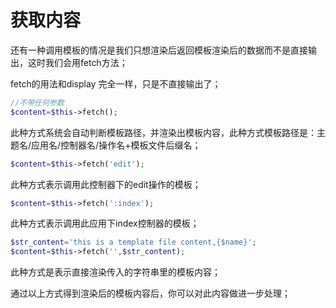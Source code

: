 # 获取内容

还有一种调用模板的情况是我们只想渲染后返回模板渲染后的数据而不是直接输出，这时我们会用fetch方法；

fetch的用法和display 完全一样，只是不直接输出了；

```php
//不带任何参数
$content=$this->fetch();
```
此种方式系统会自动判断模板路径，并渲染出模板内容，此种方式模板路径是：主题名/应用名/控制器名/操作名+模板文件后缀名；

```php
$content=$this->fetch('edit');
```
此种方式表示调用此控制器下的edit操作的模板；

```php
$content=$this->fetch(':index');
```
此种方式表示调用此应用下index控制器的模板；

```php
$str_content='this is a template file content,{$name}';
$content=$this->fetch('',$str_content);
```
此种方式是表示直接渲染传入的字符串里的模板内容；

通过以上方式得到渲染后的模板内容后，你可以对此内容做进一步处理；